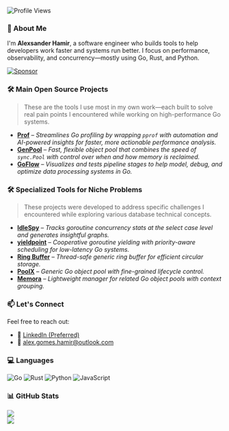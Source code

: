 ![Profile Views](https://komarev.com/ghpvc/?username=AlexsanderHamir&color=blue)
### 👋 About Me

I'm **Alexsander Hamir**, a software engineer who builds tools to help developers work faster and systems run better. I focus on performance, observability, and concurrency—mostly using Go, Rust, and Python.

[![Sponsor](https://img.shields.io/badge/Sponsor-💖-ff69b4?style=for-the-badge)](https://github.com/sponsors/AlexsanderHamir)

### 🛠️ Main Open Source Projects

> These are the tools I use most in my own work—each built to solve real pain points I encountered while working on high-performance Go systems.


- **[Prof](https://github.com/AlexsanderHamir/prof)** – *Streamlines Go profiling by wrapping `pprof` with automation and AI-powered insights for faster, more actionable performance analysis.*
- **[GenPool](https://github.com/AlexsanderHamir/GenPool)** – *Fast, flexible object pool that combines the speed of `sync.Pool` with control over when and how memory is reclaimed.*
- **[GoFlow](https://github.com/AlexsanderHamir/GoFlow)** – *Visualizes and tests pipeline stages to help model, debug, and optimize data processing systems in Go.*

### 🛠️ Specialized Tools for Niche Problems
> These projects were developed to address specific challenges I encountered while exploring various database technical concepts.
* **[IdleSpy](https://github.com/AlexsanderHamir/IdleSpy)** – *Tracks goroutine concurrency stats at the select case level and generates insightful graphs.*
* **[yieldpoint](https://github.com/AlexsanderHamir/yieldpoint)** – *Cooperative goroutine yielding with priority-aware scheduling for low-latency Go systems.*
* **[Ring Buffer](https://github.com/AlexsanderHamir/ring_buffer)** – *Thread-safe generic ring buffer for efficient circular storage.*
* **[PoolX](https://github.com/AlexsanderHamir/PoolX)** – *Generic Go object pool with fine-grained lifecycle control.*
* **[Memora](https://github.com/AlexsanderHamir/Memora)** – *Lightweight manager for related Go object pools with context grouping.*

### 📫 Let's Connect

Feel free to reach out:

* 💼 [LinkedIn (Preferred)](https://www.linkedin.com/in/alexsander-baptista/)
* 📧 [alex.gomes.hamir@outlook.com](mailto:alex.gomes.hamir@outlook.com)

### 💻 Languages


![Go](https://img.shields.io/badge/go-%2300ADD8.svg?style=for-the-badge&logo=go&logoColor=white)
![Rust](https://img.shields.io/badge/rust-%23000000.svg?style=for-the-badge&logo=rust&logoColor=white)
![Python](https://img.shields.io/badge/python-3776AB?style=for-the-badge&logo=python&logoColor=white)
![JavaScript](https://img.shields.io/badge/javascript-%23323330.svg?style=for-the-badge&logo=javascript&logoColor=%23F7DF1E)


### 📊 GitHub Stats

![](https://github-readme-stats.vercel.app/api?username=AlexsanderHamir\&theme=radical\&hide_border=false\&include_all_commits=true\&count_private=true)<br/>
![](https://github-profile-trophy.vercel.app/?username=AlexsanderHamir\&theme=radical\&no-frame=false\&no-bg=true\&margin-w=4)
